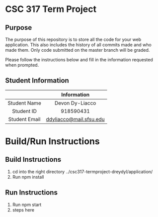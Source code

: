 # CSC 317 Term Project

## Purpose

The purpose of this repository is to store all the code for your web application. This also includes the history of all commits made and who made them. Only code submitted on the master branch will be graded.

Please follow the instructions below and fill in the information requested when prompted.

## Student Information

|               | Information            |
|:-------------:|:--------------:        |
| Student Name  | Devon Dy-Liacco        |
| Student ID    | 918590431              |
| Student Email | ddyliacco@mail.sfsu.edu|



# Build/Run Instructions

## Build Instructions
1. cd into the right directory ../csc317-termproject-dreydyl/application/
2. Run npm install

## Run Instructions
1. Run npm start
2. steps here 